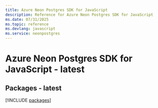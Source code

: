 ```yaml
---
title: Azure Neon Postgres SDK for JavaScript
description: Reference for Azure Neon Postgres SDK for JavaScript
ms.date: 07/31/2025
ms.topic: reference
ms.devlang: javascript
ms.service: neonpostgres
---
```

# Azure Neon Postgres SDK for JavaScript - latest
## Packages - latest
[!INCLUDE [packages](neon-postgres-index.md)]